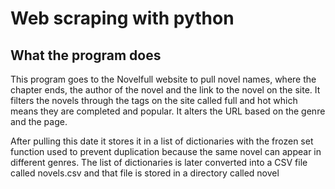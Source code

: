 # Web scraping with python

## What the program does

This program goes to the Novelfull website to pull novel names, where the chapter ends, the author of the novel and the link to the novel on the site. It filters the novels through the tags on the site called full and hot which means they are completed and popular. It alters the URL based on the genre and the page.

After pulling this date it stores it in a list of dictionaries with the frozen set function used to prevent duplication because the same novel can appear in different genres. The list of dictionaries is later converted into a CSV file called novels.csv and that file is stored in a directory called novel

